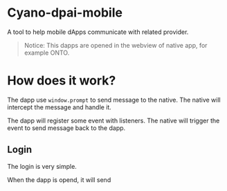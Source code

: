 # Cyano-dpai-mobile

A tool to help mobile dApps communicate with related provider.

> Notice: This dapps are opened in the webview of native app, for example ONTO.

# How does it work?

The dapp use `window.prompt` to send message to the native. The native will intercept the message and handle it.

The dapp will register some event with listeners. The native will trigger the event to send message back to the dapp.

## Login

The login is very simple.

When the dapp is opend, it will send 